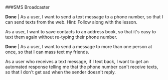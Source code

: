 ###SMS Broadcaster

**Done**  | As a user, I want to send a text message to a phone number, so that I can send texts from the web. Hint: Follow along with the lesson.

As a user, I want to save contacts to an address book, so that it's easy to text them again without re-typing their phone number.

**Done** | As a user, I want to send a message to more than one person at once, so that I can mass text my friends.

As a user who receives a text message, if I text back, I want to get an automated response telling me that the phone number can't receive texts, so that I don't get sad when the sender doesn't reply.
